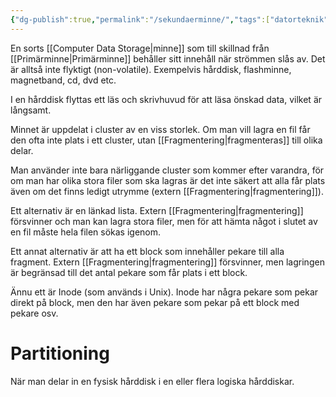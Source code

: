 ```yaml
---
{"dg-publish":true,"permalink":"/sekundaerminne/","tags":["datorteknik"]}
---
```


En sorts [[Computer Data Storage\|minne]] som till skillnad från [[Primärminne\|Primärminne]] behåller sitt innehåll när strömmen slås av. Det är alltså inte flyktigt (non-volatile). Exempelvis hårddisk, flashminne, magnetband, cd, dvd etc.

I en hårddisk flyttas ett läs och skrivhuvud för att läsa önskad data, vilket är långsamt.

Minnet är uppdelat i cluster av en viss storlek. Om man vill lagra en fil får den ofta inte plats i ett cluster, utan [[Fragmentering\|fragmenteras]] till olika delar. 

Man använder inte bara närliggande cluster som kommer efter varandra, för om man har olika stora filer som ska lagras är det inte säkert att alla får plats även om det finns ledigt utrymme (extern [[Fragmentering\|fragmentering]]).

Ett alternativ är en länkad lista. Extern [[Fragmentering\|fragmentering]] försvinner och man kan lagra stora filer, men för att hämta något i slutet av en fil måste hela filen sökas igenom. 

Ett annat alternativ är att ha ett block som innehåller pekare till alla fragment. Extern [[Fragmentering\|fragmentering]] försvinner, men lagringen är begränsad till det antal pekare som får plats i ett block.

Ännu ett är Inode (som används i Unix). Inode har några pekare som pekar direkt på block, men den har även pekare som pekar på ett block med pekare osv.

# Partitioning
När man delar in en fysisk hårddisk i en eller flera logiska hårddiskar.